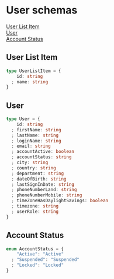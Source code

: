 # User schemas

[User List Item](#user-list-item)  
[User](#user)  
[Account Status](#account-status)

## User List Item

```typescript
type UserListItem = {
    id: string
  ; name: string
}
```

## User

```typescript
type User = {
    id: string
  ; firstName: string
  ; lastName: string
  ; loginName: string
  ; email: string
  ; accountActive: boolean
  ; accountStatus: string
  ; city: string
  ; country: string
  ; department: string
  ; dateOfBirth: string
  ; lastSignInDate: string
  ; phoneNumberLand: string
  ; phoneNumberMobile: string
  ; timeZoneHasDaylightSavings: boolean
  ; timezone: string
  ; userRole: string
}
```

## Account Status
```typescript
enum AccountStatus = {
    "Active": "Active"
  ; "Suspended": "Suspended"
  ; "Locked": "Locked"
}
```